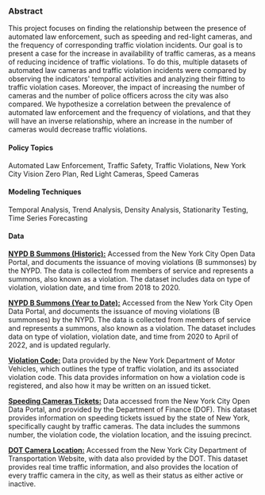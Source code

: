 ### Abstract

This project focuses on finding the relationship between the presence of automated law enforcement, such as speeding and red-light cameras, and the frequency of corresponding traffic violation incidents. Our goal is to present a case for the increase in availability of traffic cameras, as a means of reducing incidence of traffic violations. To do this, multiple datasets of automated law cameras and traffic violation incidents were compared by observing the indicators' temporal activities and analyzing their fitting to traffic violation cases. Moreover, the impact of increasing the number of cameras and the number of police officers across the city was also compared. We hypothesize a correlation between the prevalence of automated law enforcement and the frequency of violations, and that they will have an inverse relationship, where an increase in the number of cameras would decrease traffic violations.

#### Policy Topics

Automated Law Enforcement, Traffic Safety, Traffic Violations, New York City Vision Zero Plan, Red Light Cameras, Speed Cameras

#### Modeling Techniques

Temporal Analysis, Trend Analysis, Density Analysis, Stationarity Testing, Time Series Forecasting

#### Data

[__NYPD B Summons (Historic):__](https://data.cityofnewyork.us/Public-Safety/NYPD-B-Summons-Historic-/bme5-7ty4/about_data)
Accessed from the New York City Open Data Portal, and documents the issuance of moving violations (B summonses) by the NYPD. The data is collected from members of service and represents a summons, also known as a violation. The dataset includes data on type of violation, violation date, and time from 2018 to 2020.

[__NYPD B Summons (Year to Date):__](https://data.cityofnewyork.us/Public-Safety/NYPD-B-Summons-Year-to-Date-/57p3-pdcj/about_data)
Accessed from the New York City Open Data Portal, and documents the issuance of moving violations (B summonses) by the NYPD. The data is collected from members of service and represents a summons, also known as a violation. The dataset includes data on type of violation, violation date, and time from 2020 to April of 2022, and is updated regularly. 

[__Violation Code:__](https://dmv.ny.gov/tickets/traffic-violation-charge-code-table)
Data provided by the New York Department of Motor Vehicles, which outlines the type of traffic violation, and its associated violation code. This data provides information on how a violation code is registered, and also how it may be written on an issued ticket.

[__Speeding Cameras Tickets:__](https://data.cityofnewyork.us/City-Government/Open-Parking-and-Camera-Violations/nc67-uf89/about_data)
Data accessed from the New York City Open Data Portal, and provided by the Department of Finance (DOF). This dataset provides information on speeding tickets issued by the state of New York, specifically caught by traffic cameras. The data includes the summons number, the violation code, the violation location, and the issuing precinct.

[__DOT Camera Location:__](https://webcams.nyctmc.org/cameras-list)
Accessed from the New York City Department of Transportation Website, with data also provided by the DOT. This dataset provides real time traffic information, and also provides the location of every traffic camera in the city, as well as their status as either active or inactive.

